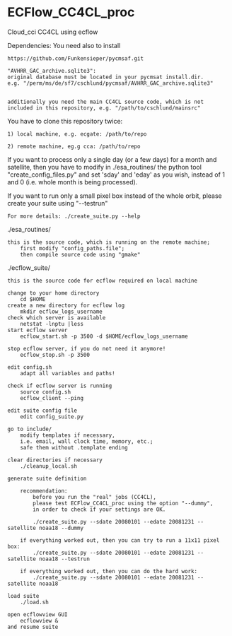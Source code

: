 ECFlow_CC4CL_proc
=================

Cloud_cci CC4CL using ecflow

Dependencies: You need also to install

    https://github.com/Funkensieper/pycmsaf.git

    "AVHRR_GAC_archive.sqlite3": 
    original database must be located in your pycmsat install.dir.
    e.g. "/perm/ms/de/sf7/cschlund/pycmsaf/AVHRR_GAC_archive.sqlite3"

    
    additionally you need the main CC4CL source code, which is not
    included in this repository, e.g. "/path/to/cschlund/mainsrc"


You have to clone this repository twice:

    1) local machine, e.g. ecgate: /path/to/repo

    2) remote machine, eg.g cca: /path/to/repo


If you want to process only a single day (or a few days) for a month and
satellite, then you have to modify in ./esa_routines/ the python tool
"create_config_files.py" and set 'sday' and 'eday' as you wish,
instead of 1 and 0 (i.e. whole month is being processed).


If you want to run only a small pixel box instead of the whole orbit, 
please create your suite using "--testrun"

    For more details: ./create_suite.py --help


./esa_routines/

    this is the source code, which is running on the remote machine;
        first modify "config_paths.file";
        then compile source code using "gmake"


./ecflow_suite/

    this is the source code for ecflow required on local machine

    change to your home directory
        cd $HOME
    create a new directory for ecflow log
        mkdir ecflow_logs_username
    check which server is available
        netstat -lnptu |less
    start ecflow server
        ecflow_start.sh -p 3500 -d $HOME/ecflow_logs_username

    stop ecflow server, if you do not need it anymore!
        ecflow_stop.sh -p 3500

    edit config.sh
        adapt all variables and paths!

    check if ecflow server is running
        source config.sh
        ecflow_client --ping

    edit suite config file
        edit config_suite.py

    go to include/
        modify templates if necessary, 
        i.e. email, wall clock time, memory, etc.; 
        safe them without .template ending

    clear directories if necessary
        ./cleanup_local.sh

    generate suite definition

        recommendation: 
            before you run the "real" jobs (CC4CL), 
            please test ECFlow_CC4CL_proc using the option "--dummy",
            in order to check if your settings are OK.

            ./create_suite.py --sdate 20080101 --edate 20081231 --satellite noaa18 --dummy

        if everything worked out, then you can try to run a 11x11 pixel box:
            ./create_suite.py --sdate 20080101 --edate 20081231 --satellite noaa18 --testrun

        if everything worked out, then you can do the hard work:
            ./create_suite.py --sdate 20080101 --edate 20081231 --satellite noaa18

    load suite
        ./load.sh

    open ecflowview GUI
        ecflowview &
    and resume suite

